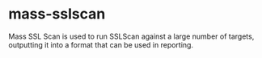 # mass-sslscan

Mass SSL Scan is used to run SSLScan against a large number of targets, outputting it into a format that can be used in reporting.